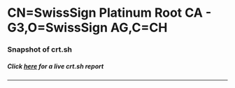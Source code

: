 # CN=SwissSign Platinum Root CA - G3,O=SwissSign AG,C=CH
### Snapshot of crt.sh
##### Click [here](https://crt.sh/?serial=80C7928FA7A6D0F4977D2D963AE84C) for a live crt.sh report

---
